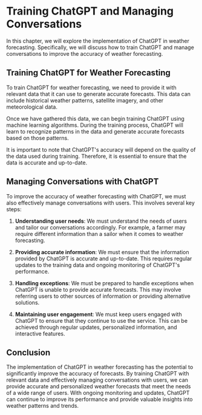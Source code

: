 Training ChatGPT and Managing Conversations
========================================================================================================

In this chapter, we will explore the implementation of ChatGPT in weather forecasting. Specifically, we will discuss how to train ChatGPT and manage conversations to improve the accuracy of weather forecasting.

Training ChatGPT for Weather Forecasting
----------------------------------------

To train ChatGPT for weather forecasting, we need to provide it with relevant data that it can use to generate accurate forecasts. This data can include historical weather patterns, satellite imagery, and other meteorological data.

Once we have gathered this data, we can begin training ChatGPT using machine learning algorithms. During the training process, ChatGPT will learn to recognize patterns in the data and generate accurate forecasts based on those patterns.

It is important to note that ChatGPT's accuracy will depend on the quality of the data used during training. Therefore, it is essential to ensure that the data is accurate and up-to-date.

Managing Conversations with ChatGPT
-----------------------------------

To improve the accuracy of weather forecasting with ChatGPT, we must also effectively manage conversations with users. This involves several key steps:

1. **Understanding user needs**: We must understand the needs of users and tailor our conversations accordingly. For example, a farmer may require different information than a sailor when it comes to weather forecasting.

2. **Providing accurate information**: We must ensure that the information provided by ChatGPT is accurate and up-to-date. This requires regular updates to the training data and ongoing monitoring of ChatGPT's performance.

3. **Handling exceptions**: We must be prepared to handle exceptions when ChatGPT is unable to provide accurate forecasts. This may involve referring users to other sources of information or providing alternative solutions.

4. **Maintaining user engagement**: We must keep users engaged with ChatGPT to ensure that they continue to use the service. This can be achieved through regular updates, personalized information, and interactive features.

Conclusion
----------

The implementation of ChatGPT in weather forecasting has the potential to significantly improve the accuracy of forecasts. By training ChatGPT with relevant data and effectively managing conversations with users, we can provide accurate and personalized weather forecasts that meet the needs of a wide range of users. With ongoing monitoring and updates, ChatGPT can continue to improve its performance and provide valuable insights into weather patterns and trends.
